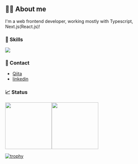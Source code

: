 ## 💁‍♂️ About me
I'm a web frontend developer, working mostly with Typescript, Next.js(React.js)!

### 🚀 Skills
<p dir="auto">
  <a href="https://skillicons.dev">
    <img src="https://skillicons.dev/icons?i=ts,js,wordpress,nodejs,html,css,sass,tailwind,react,nextjs,express,docker,aws,graphql,mysql,postgres,prisma,cloudflare,mongodb,supabase,jest,npm,yarn,bun,webpack&perline=10" />
  </a>
</p>

### 📩 Contact
- [Qiita](https://qiita.com/Kang-Yuchan)
- [linkedin](https://www.linkedin.com/in/yuchan-kang-149a30178/)

### 📈 Status
<div style="display: flex; align-items: center;">
  <img src="https://github-readme-stats.vercel.app/api/top-langs/?username=Kang-Yuchan&count_private=true&layout=compact&theme=tokyonight" height="150px" />
  <img src="https://github-readme-stats.vercel.app/api?username=Kang-Yuchan&show_icons=true&theme=tokyonight&include_all_commits=true&count_private=true&hide=contribs" height="150px" />
</div>

[![trophy](https://github-profile-trophy.vercel.app/?username=Kang-Yuchan&theme=onedark&column=7)](https://github.com/ryo-ma/github-profile-trophy)
